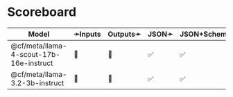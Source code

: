 # Scoreboard

| Model                                   | ➛Inputs   | Outputs➛   | JSON➛   | JSON+Schema➛   | Chat   | Streaming | Tools | Batch | Seed | Files | Citations | Thinking |
| --------------------------------------- | --------- | ---------- | ------- | -------------- | ------ | --------- | ----- | ----- | ---- | ----- | --------- | -------- |
| @cf/meta/llama-4-scout-17b-16e-instruct | 💬        | 💬         | ✅      | ✅             | ✅🚩🤪 | ✅🚩🤪    | 💨    | ❌    | ✅   | ❌    | ❌        | ❌       |
| @cf/meta/llama-3.2-3b-instruct          | 💬        | 💬         | ✅      | ✅             | ✅🚩🤪 | ✅🚩🤪    | 💨    | ❌    | ✅   | ❌    | ❌        | ❌       |
